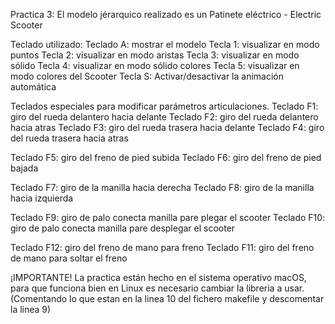 Practica 3:
El modelo jérarquico realizado es un Patinete eléctrico - Electric Scooter 

Teclado utilizado:
Teclado A: mostrar el modelo
Tecla 1: visualizar en modo puntos
Tecla 2: visualizar en modo aristas
Tecla 3: visualizar en modo sólido
Tecla 4: visualizar en modo sólido colores
Tecla 5: visualizar en modo colores del Scooter
Tecla S: Activar/desactivar la animación automática

Teclados especiales para modificar parámetros articulaciones.
Teclado F1: giro del rueda delantero hacia delante
Teclado F2: giro del rueda delantero hacia atras
Teclado F3: giro del rueda trasera hacia delante
Teclado F4: giro del rueda trasera hacia atras

Teclado F5: giro del freno de pied subida
Teclado F6: giro del freno de pied bajada

Teclado F7: giro de la manilla hacia derecha
Teclado F8: giro de la manilla hacia izquierda

Teclado F9: giro de palo conecta manilla pare plegar el scooter
Teclado F10: giro de palo conecta manilla pare desplegar el scooter

Teclado F12: giro del freno de mano para freno
Teclado F11: giro del freno de mano para soltar el freno

¡IMPORTANTE!
La practica están hecho en el sistema operativo macOS, para que funciona bien en Linux es necesario cambiar la libreria a usar.(Comentando lo que estan en la linea 10 del fichero makefile y descomentar la linea 9) 

